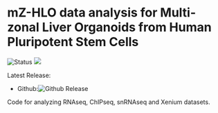 # mZ-HLO data analysis for Multi-zonal Liver Organoids from Human Pluripotent Stem Cells

![Status](https://img.shields.io/badge/status-stable-%231fe01f)
<a href="https://pmc.ncbi.nlm.nih.gov/articles/PMC11384014/"><img src="https://img.shields.io/badge/manuscript"></a>

Latest Release:
* Github:![Github Release](https://img.shields.io/badge/release-v1-blue)

Code for analyzing RNAseq, ChIPseq, snRNAseq and Xenium datasets.

